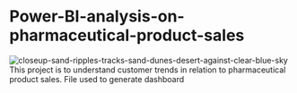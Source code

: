 # Power-BI-analysis-on-pharmaceutical-product-sales
![closeup-sand-ripples-tracks-sand-dunes-desert-against-clear-blue-sky](https://github.com/Chineke-Code/Power-BI-analysis-on-pharmaceutical-product-sales/assets/136168074/73893321-d8ce-40c0-854d-578979a52d33)
This project is to understand customer trends in relation to pharmaceutical product sales.
File used to generate dashboard 
